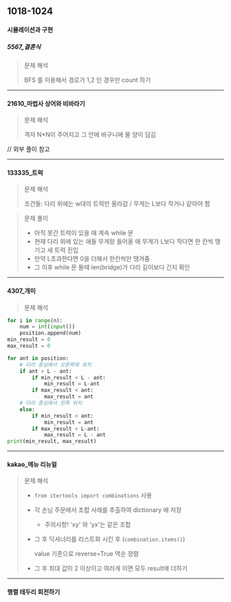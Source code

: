 ## 1018-1024

#### 시뮬레이션과 구현 

##### 5567_결혼식

> 문제 해석
>
> BFS 를 이용해서 경로가 1,2 인 경우만 count 하기 

<hr>

#### 21610_마법사 상어와 비바라기

> 문제 해석 
>
> 격자 N*N이 주어지고 그 안에 바구니에 물 양이 담김

// 외부 풀이 참고 

<hr>

#### 133335_트럭

> 문제 해석 
>
> 조건들: 다리 위에는 w대의 트럭만 올라감 / 무게는 L보다 작거나 같아야 함

> 문제 풀이
>
> - 아직 못간 트럭이 있을 때 계속 while 문 
> - 현재 다리 위에 있는 애들 무게랑  들어올 애 무게가 L보다 작다면 한 칸씩 땡기고 새 트럭 진입 
> - 만약 L초과한다면 0을 더해서 한칸씩만 땡겨줌 
> - 그 이후 while 문 돌때 len(bridge)가 다리 길이보다 긴지 확인

<hr>

#### 4307_개미

> 문제 해석 

```python
for i in range(n):
    num = int(input())
    position.append(num)
min_result = 0
max_result = 0

for ant in position:
    # 다리 중심에서 오른쪽에 위치 
    if ant > L - ant:
        if min_result < L - ant:
            min_result = L-ant
        if max_result < ant:
            max_result = ant
    # 다리 중심에서 왼쪽 위치 
    else:
        if min_result < ant:
            min_result = ant
        if max_result < L-ant:
            max_result = L - ant
print(min_result, max_result)
```

<hr>

#### kakao_메뉴 리뉴얼


> 문제 해석 
>
> - `from itertools import combinations` 사용 
>
> - 각 손님 주문에서 조합 사례를 추출하여 dictionary 에 저장
>
>   - 주의사항! 'xy' 와 'yx'는 같은 조합 
>
> - 그 후 딕셔너리를 리스트화 시킨 후 (`combination.items()`)
>
>   value 기준으로 reverse=True 역순 정렬 
>
> - 그 후 최대 값이 2 이상이고 여러개 이면 모두 result에 더하기 

<hr>

#### 행렬 테두리 회전하기









